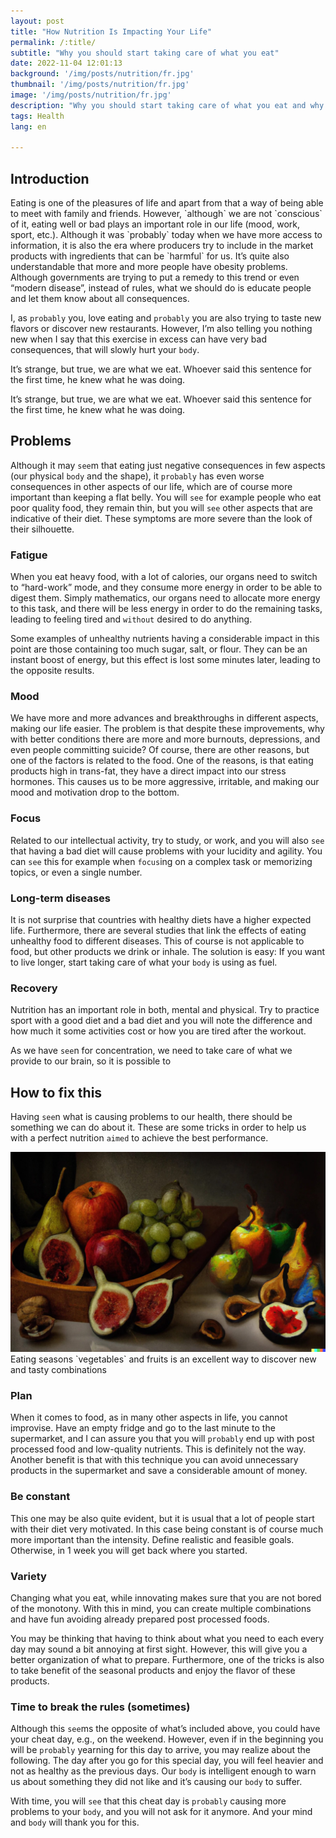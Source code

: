 ```yaml
---
layout: post
title: "How Nutrition Is Impacting Your Life"
permalink: /:title/
subtitle: "Why you should start taking care of what you eat"
date: 2022-11-04 12:01:13
background: '/img/posts/nutrition/fr.jpg'
thumbnail: '/img/posts/nutrition/fr.jpg'
image: '/img/posts/nutrition/fr.jpg'
description: "Why you should start taking care of what you eat and why the food may be slowly killing you"
tags: Health
lang: en

---
```


## Introduction

<div class="text-article">
Eating is one of the pleasures of life and apart from that a way of being able to meet with family and friends. However, `although` we are not `conscious` of it, eating well or bad plays an important role in our life (mood, work, sport, etc.). Although it was `probably` today when we have more access to information, it is also the era where producers try to include in the market products with ingredients that can be `harmful` for us. It’s quite also understandable that more and more people have obesity problems. Although governments are trying to put a remedy to this trend or even “modern disease”, instead of rules, what we should do is educate people and let them know about all consequences.
</div>

I, as `probably` you, love eating and `probably` you are also trying to taste new flavors or discover new restaurants.
However, I’m also telling you nothing new when I say that this exercise in excess can have very bad consequences, that
will slowly hurt your `body`.

It’s strange, but true, we are what we eat. Whoever said this sentence for the first time, he knew what he was doing. 

It’s strange, but true, we are what we eat. Whoever said this sentence for the first time, he knew what he was doing.

## Problems

Although it may `see`m that eating just negative consequences in few aspects (our physical `body` and the shape), it
`probably` has even worse consequences in other aspects of our life, which are of course more important than keeping a
flat belly. You will `see` for example people who eat poor quality food, they remain thin, but you will `see` other aspects
that are indicative of their diet. These symptoms are more severe than the look of their silhouette. 

### Fatigue

When you eat heavy food, with a lot of calories, our organs need to switch to “hard-work” mode, and they consume more
energy in order to be able to digest them. Simply mathematics, our organs need to allocate more energy to this task, and
there will be less energy in order to do the remaining tasks, leading to feeling tired and `without` desired to do
anything.

Some examples of unhealthy nutrients having a considerable impact in this point are those containing too much sugar,
salt, or flour. They can be an instant boost of energy, but this effect is lost some minutes later, leading to the
opposite results.

### Mood

We have more and more advances and breakthroughs in different aspects, making our life easier. The problem is that
despite these improvements, why with better conditions there are more and more burnouts, depressions, and even people
committing suicide? Of course, there are other reasons, but one of the factors is related to the food. One of the
reasons, is that eating products high in trans-fat, they have a direct impact into our stress hormones. This causes us
to be more aggressive, irritable, and making our mood and motivation drop to the bottom.

### Focus

Related to our intellectual activity, try to study, or work, and you will also `see` that having a bad diet will cause
problems with your lucidity and agility. You can `see` this for example when `focus`ing on a complex task or memorizing
topics, or even a single number.

### Long-term diseases
It is not surprise that countries with healthy diets have a higher expected life. Furthermore, there are several studies
that link the effects of eating unhealthy food to different diseases. This of course is not applicable to food, but
other products we drink or inhale. The solution is easy: If you want to live longer, start taking care of what your `body`
is using as fuel.

### Recovery

Nutrition has an important role in both, mental and physical. Try to practice sport with a good diet and a bad diet and
you will note the difference and how much it some activities cost or how you are tired after the workout.

As we have `see`n for concentration, we need to take care of what we provide to our brain, so it is possible to

## How to fix this

Having `see`n what is causing problems to our health, there should be something we can do about it. These are some tricks
in order to help us with a perfect nutrition `aimed` to achieve the best performance.

<p>
    <img class="img-fluid" src="/img/posts/nutrition/fruit.jpg" alt="Fruits and Vegetables">
    <span class="caption text-muted">Eating seasons `vegetables` and fruits is an excellent way to discover new and tasty combinations
</span>
</p>

### Plan

When it comes to food, as in many other aspects in life, you cannot improvise. Have an empty fridge and go to the last
minute to the supermarket, and I can assure you that you will `probably` end up with post processed food and low-quality
nutrients. This is definitely not the way. Another benefit is that with this technique you can avoid unnecessary
products in the supermarket and save a considerable amount of money.

### Be constant

This one may be also quite evident, but it is usual that a lot of people start with their diet very motivated. In this
case being constant is of course much more important than the intensity. Define realistic and feasible goals. Otherwise,
in 1 week you will get back where you started.

### Variety
Changing what you eat, while innovating makes sure that you are not bored of the monotony. With this in mind, you can
create multiple combinations and have fun avoiding already prepared post processed foods.

You may be thinking that having to think about what you need to each every day may sound a bit annoying at first sight.
However, this will give you a better organization of what to prepare. Furthermore, one of the tricks is also to take
benefit of the seasonal products and enjoy the flavor of these products.

### Time to break the rules (sometimes)

Although this `see`ms the opposite of what’s included above, you could have your cheat day, e.g., on the weekend. However,
even if in the beginning you will be `probably` yearning for this day to arrive, you may realize about the following. The
day after you go for this special day, you will feel heavier and not as healthy as the previous days. Our `body` is
intelligent enough to warn us about something they did not like and it’s causing our `body` to suffer.

With time, you will `see` that this cheat day is `probably` causing more problems to your `body`, and you will not ask for it
anymore. And your mind and `body` will thank you for this.


